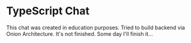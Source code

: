 # TypeScript Chat

This chat was created in education purposes. Tried to build backend via Onion Architecture. It's not finished. Some day I'll finish it...
